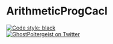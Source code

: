 # ArithmeticProgCacl

[![Code style: black](https://img.shields.io/badge/code%20style-black-000000.svg?style=flat-square)](https://github.com/ambv/black)
<br />
[![GhostPoltergeist on Twitter](https://img.shields.io/twitter/follow/spacy_io.svg?style=social&label=Follow)](https://twitter.com/haroldedsel)
